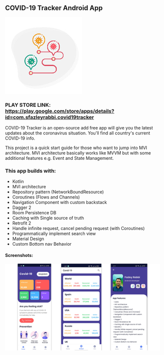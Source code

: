 ## COVID-19 Tracker Android App

![Home](/screenshots/icon-01.jpg)

### PLAY STORE LINK: https://play.google.com/store/apps/details?id=com.sfazleyrabbi.covid19tracker

COVID-19 Tracker is an open-source add free app will give you the latest updates about the coronavirus situation. You'll find all country's current COVID-19 info.

This project is a quick start guide for those who want to jump into MVI architecture. MVI architecture basically works like MVVM but with some additional features e.g. Event and State Management.

### This app builds with: 

- Kotlin
- MVI architecture
- Repository pattern (NetworkBoundResource)
- Coroutines (Flows and Channels)
- Navigation Component with custom backstack 
- Dagger 2
- Room Persistence DB
- Caching with Single source of truth
- Retrofit 2
- Handle infinite request, cancel pending request (with Coroutines)
- Programmatically implement search view
- Material Design
- Custom Bottom nav Behavior

#### Screenshots:

![Home](/screenshots/1.jpg)
